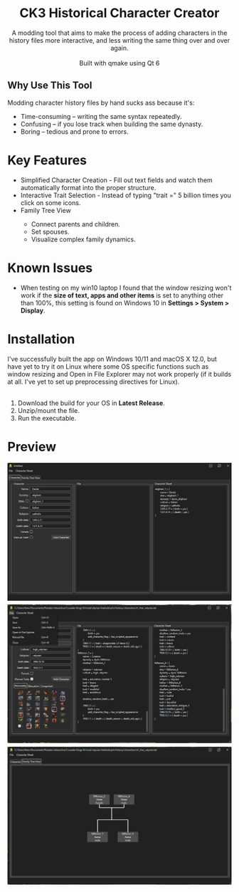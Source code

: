 <h1 align="center">CK3 Historical Character Creator</h1>
<p align="center">A modding tool that aims to make the process of adding characters in the history files more interactive, and less writing the same thing over and over again.<br><br>Built with qmake using Qt 6</p>
<h2>Why Use This Tool</h2>
<p align: left;">Modding character history files by hand sucks ass because it's:</p>
<ul style="margin-left: 20px; padding-left: 10px;">
  <li>Time-consuming – writing the same syntax repeatedly.</li>
  <li>Confusing – if you lose track when building the same dynasty.</li>
  <li>Boring – tedious and prone to errors.</li>
</ul>
<h1>Key Features</h1>
<ul style="margin-left: 20px; padding-left: 10px;">
  <li>Simplified Character Creation - Fill out text fields and watch them automatically format into the proper structure.</li>
  <li>Interactive Trait Selection - Instead of typing "trait =" 5 billion times you click on some icons.</li>
  <li>Family Tree View</li>
  <ul>
    <li>Connect parents and children.</li>
    <li>Set spouses.</li>
    <li>Visualize complex family dynamics.</li>
  </ul>
</ul>
<h1>Known Issues</h1>
<ul style="margin-left: 20px; padding-left: 10px;">
  <li>When testing on my win10 laptop I found that the window resizing won't work if the <b>size of text, apps and other items</b> is set to anything other than 100%, this setting is found on Windows 10 in <b>Settings > System > Display</b>.</li>
</ul>
<h1>Installation</h1>
I've successfully built the app on Windows 10/11 and macOS X 12.0, but have yet to try it on Linux where some OS specific functions such as window resizing and Open in File Explorer may not work properly (if it builds at all. I've yet to set up preprocessing directives for Linux).<br></br>
<ol>
    <li>Download the build for your OS in <b>Latest Release</b>.</li>
    <li>Unzip/mount the file.</li>
    <li>Run the executable.</li>
</ol>
<h1>Preview</h1>
<img src="https://github.com/lvefjord/ck3-historical-character-creator/blob/ed87f55d68a2fd2e7f241e59196f0fe305547fec/1.png?raw=true" alt="Preview Image" width="600" style="margin-bottom: 5px;">
<img src="https://github.com/lvefjord/ck3-historical-character-creator/blob/ed87f55d68a2fd2e7f241e59196f0fe305547fec/2.png?raw=true" alt="Preview Image" width="600" style="margin-top: 0px; margin-bottom: 5px;">
<img src="https://github.com/lvefjord/ck3-historical-character-creator/blob/ed87f55d68a2fd2e7f241e59196f0fe305547fec/3.png?raw=true" alt="Preview Image" width="600">
